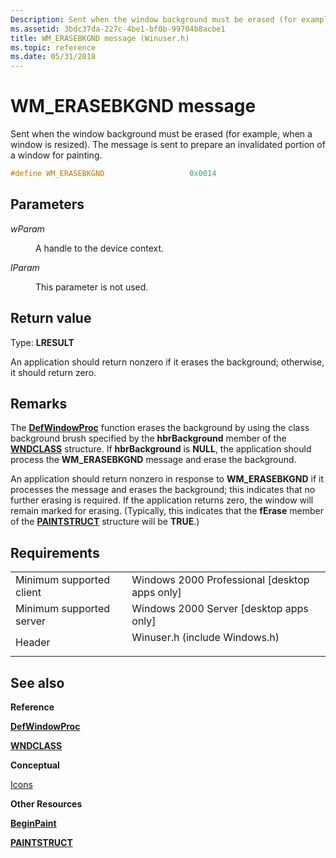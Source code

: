 ```yaml
---
Description: Sent when the window background must be erased (for example, when a window is resized). The message is sent to prepare an invalidated portion of a window for painting.
ms.assetid: 3bdc37da-227c-4be1-bf0b-99704b8acbe1
title: WM_ERASEBKGND message (Winuser.h)
ms.topic: reference
ms.date: 05/31/2018
---
```


# WM\_ERASEBKGND message

Sent when the window background must be erased (for example, when a window is resized). The message is sent to prepare an invalidated portion of a window for painting.


```C++
#define WM_ERASEBKGND                   0x0014
```



## Parameters

<dl> <dt>

*wParam* 
</dt> <dd>

A handle to the device context.

</dd> <dt>

*lParam* 
</dt> <dd>

This parameter is not used.

</dd> </dl>

## Return value

Type: **LRESULT**

An application should return nonzero if it erases the background; otherwise, it should return zero.

## Remarks

The [**DefWindowProc**](https://msdn.microsoft.com/library/ms633572(v=VS.85).aspx) function erases the background by using the class background brush specified by the **hbrBackground** member of the [**WNDCLASS**](https://msdn.microsoft.com/library/ms633576(v=VS.85).aspx) structure. If **hbrBackground** is **NULL**, the application should process the **WM\_ERASEBKGND** message and erase the background.

An application should return nonzero in response to **WM\_ERASEBKGND** if it processes the message and erases the background; this indicates that no further erasing is required. If the application returns zero, the window will remain marked for erasing. (Typically, this indicates that the **fErase** member of the [**PAINTSTRUCT**](https://msdn.microsoft.com/library/Dd162768(v=VS.85).aspx) structure will be **TRUE**.)

## Requirements



|                                     |                                                                                                          |
|-------------------------------------|----------------------------------------------------------------------------------------------------------|
| Minimum supported client<br/> | Windows 2000 Professional \[desktop apps only\]<br/>                                               |
| Minimum supported server<br/> | Windows 2000 Server \[desktop apps only\]<br/>                                                     |
| Header<br/>                   | <dl> <dt>Winuser.h (include Windows.h)</dt> </dl> |



## See also

<dl> <dt>

**Reference**
</dt> <dt>

[**DefWindowProc**](https://msdn.microsoft.com/library/ms633572(v=VS.85).aspx)
</dt> <dt>

[**WNDCLASS**](https://msdn.microsoft.com/library/ms633576(v=VS.85).aspx)
</dt> <dt>

**Conceptual**
</dt> <dt>

[Icons](https://msdn.microsoft.com/library/ms646973(v=VS.85).aspx)
</dt> <dt>

**Other Resources**
</dt> <dt>

[**BeginPaint**](https://msdn.microsoft.com/library/Dd183362(v=VS.85).aspx)
</dt> <dt>

[**PAINTSTRUCT**](https://msdn.microsoft.com/library/Dd162768(v=VS.85).aspx)
</dt> </dl>

 

 




